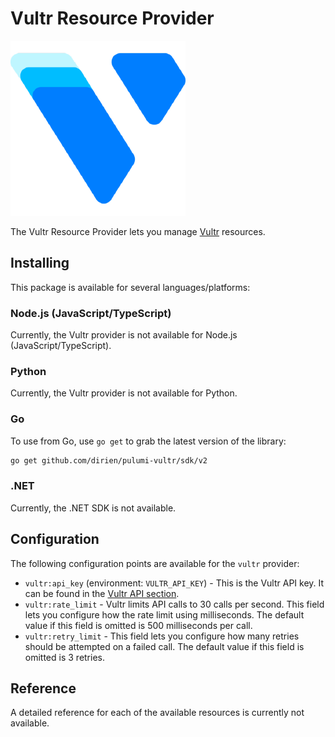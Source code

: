 # Vultr Resource Provider

![Vultr](img/logo.png)

The Vultr Resource Provider lets you manage [Vultr](https://vultr.com/) resources.

## Installing

This package is available for several languages/platforms:

### Node.js (JavaScript/TypeScript)

Currently, the Vultr provider is not available for Node.js (JavaScript/TypeScript).

### Python

Currently, the Vultr provider is not available for Python.

### Go

To use from Go, use `go get` to grab the latest version of the library:

```bash
go get github.com/dirien/pulumi-vultr/sdk/v2
```

### .NET

Currently, the .NET SDK is not available.

## Configuration

The following configuration points are available for the `vultr` provider:

- `vultr:api_key` (environment: `VULTR_API_KEY`) -  This is the Vultr API key. It can be found in the [Vultr API section](https://my.vultr.com/settings/#settingsapi).
- `vultr:rate_limit` - Vultr limits API calls to 30 calls per second. This field lets you configure how the rate limit using milliseconds. The default value if this field is omitted is 500 milliseconds per call.
- `vultr:retry_limit` - This field lets you configure how many retries should be attempted on a failed call. The default value if this field is omitted is 3 retries.

## Reference

A detailed reference for each of the available resources is currently not available.

